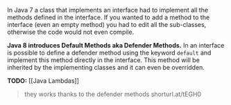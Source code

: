 In Java 7 a class that implements an interface had to implement all the methods
defined in the interface. 
If you wanted to add a method to the interface (even an empty method) you had
to edit all the sub-classes, otherwise the code would not even compile. 

**Java 8 introduces Default Methods aka Defender Methods.** 
In an interface is possible to define a defender method using the keyword 
`default` and implement this method directly in the interface.
This method will be inherited by the implementing classes and it can even be overridden.

**TODO:** [[Java Lambdas]]
> they works thanks to the defender methods
> shorturl.at/tEGH0